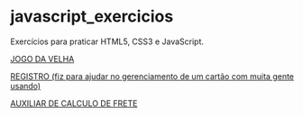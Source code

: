 # javascript_exercicios
Exercícios para praticar HTML5, CSS3 e JavaScript.

<a href="https://xdanielz.github.io/javascript_exercicios/ex002/index.html">JOGO DA VELHA</a> 

<a href="https://xdanielz.github.io/javascript_exercicios/ex001/index.html
">REGISTRO (fiz para ajudar no gerenciamento de um cartão com muita gente usando)</a> 

<a href="https://xdanielz.github.io/javascript_exercicios/ex003/index.html
">AUXILIAR DE CALCULO DE FRETE</a> 

